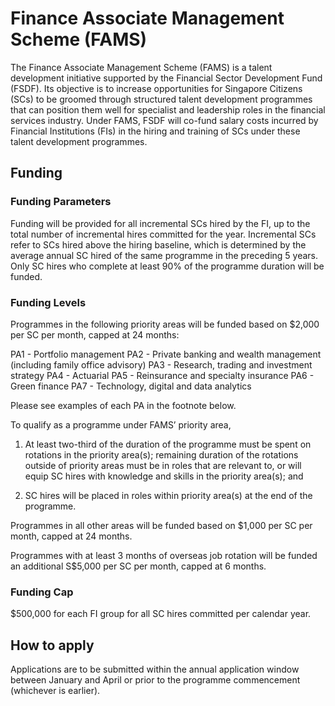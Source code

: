 # Finance Associate Management Scheme (FAMS)
The Finance Associate Management Scheme (FAMS) is a talent development initiative supported by the Financial Sector Development Fund (FSDF). Its objective is to increase opportunities for Singapore Citizens (SCs) to be groomed through structured talent development programmes that can position them well for specialist and leadership roles in the financial services industry.
Under FAMS, FSDF will co-fund salary costs incurred by Financial Institutions (FIs) in the hiring and training of SCs under these talent development programmes.

## Funding 
### Funding Parameters
Funding will be provided for all incremental SCs hired by the FI, up to the total number of incremental hires committed for the year. Incremental SCs refer to SCs hired above the hiring baseline, which is determined by the average annual SC hired of the same programme in the preceding 5 years. Only SC hires who complete at least 90% of the programme duration will be funded. 

### Funding Levels
Programmes in the following priority areas will be funded based on $2,000 per SC per month, capped at 24 months:

​PA1 - Portfolio management
PA2 - Private banking and wealth management (including family office advisory)
PA3 - Research, trading and investment strategy
PA4 - Actuarial
PA5 - Reinsurance and specialty insurance
PA6 - Green finance
PA7 - Technology, digital and data analytics

Please see examples of each PA in the footnote below.

To qualify as a programme under FAMS’ priority area,

1. At least two-third of the duration of the programme must be spent on rotations in the priority area(s); remaining duration of the rotations outside of priority areas must be in roles that are relevant to, or will equip SC hires with knowledge and skills in the priority area(s); and

2. SC hires will be placed in roles within priority area(s) at the end of the programme.

Programmes in all other areas will be funded based on $1,000 per SC per month, capped at 24 months.

Programmes with at least 3 months of overseas job rotation will be funded an additional S$5,000 per SC per month, capped at 6 months.

### Funding Cap
$500,000 for each FI group for all SC hires committed per calendar year.

## How to apply
Applications are to be submitted within the annual application window between January and April or prior to the programme commencement (whichever is earlier).
